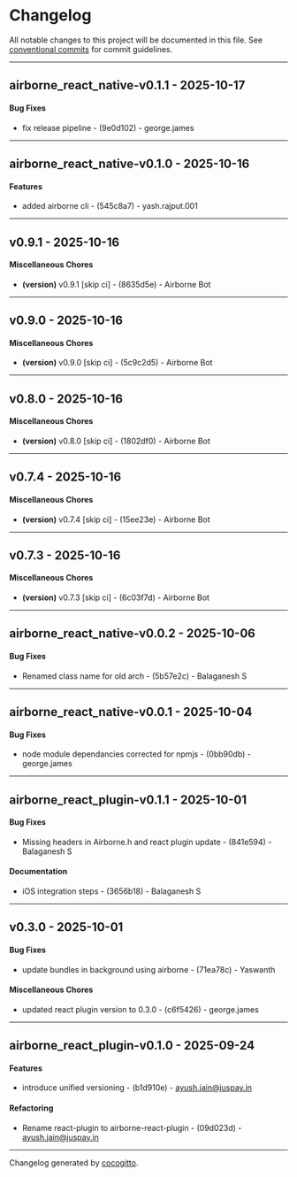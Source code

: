 # Changelog
All notable changes to this project will be documented in this file. See [conventional commits](https://www.conventionalcommits.org/) for commit guidelines.

- - -
## airborne_react_native-v0.1.1 - 2025-10-17
#### Bug Fixes
- fix release pipeline - (9e0d102) - george.james

- - -

## airborne_react_native-v0.1.0 - 2025-10-16
#### Features
- added airborne cli - (545c8a7) - yash.rajput.001

- - -

## v0.9.1 - 2025-10-16
#### Miscellaneous Chores
- **(version)** v0.9.1 [skip ci] - (8635d5e) - Airborne Bot

- - -

## v0.9.0 - 2025-10-16
#### Miscellaneous Chores
- **(version)** v0.9.0 [skip ci] - (5c9c2d5) - Airborne Bot

- - -

## v0.8.0 - 2025-10-16
#### Miscellaneous Chores
- **(version)** v0.8.0 [skip ci] - (1802df0) - Airborne Bot

- - -

## v0.7.4 - 2025-10-16
#### Miscellaneous Chores
- **(version)** v0.7.4 [skip ci] - (15ee23e) - Airborne Bot

- - -

## v0.7.3 - 2025-10-16
#### Miscellaneous Chores
- **(version)** v0.7.3 [skip ci] - (6c03f7d) - Airborne Bot

- - -

## airborne_react_native-v0.0.2 - 2025-10-06
#### Bug Fixes
- Renamed class name for old arch - (5b57e2c) - Balaganesh S

- - -

## airborne_react_native-v0.0.1 - 2025-10-04
#### Bug Fixes
- node module dependancies corrected for npmjs - (0bb90db) - george.james

- - -

## airborne_react_plugin-v0.1.1 - 2025-10-01
#### Bug Fixes
- Missing headers in Airborne.h and react plugin update - (841e594) - Balaganesh S
#### Documentation
- iOS integration steps - (3656b18) - Balaganesh S

- - -

## v0.3.0 - 2025-10-01
#### Bug Fixes
- update bundles in background using airborne - (71ea78c) - Yaswanth
#### Miscellaneous Chores
- updated react plugin version to 0.3.0 - (c6f5426) - george.james

- - -

## airborne_react_plugin-v0.1.0 - 2025-09-24
#### Features
- introduce unified versioning - (b1d910e) - ayush.jain@juspay.in
#### Refactoring
- Rename react-plugin to airborne-react-plugin - (09d023d) - ayush.jain@juspay.in

- - -

Changelog generated by [cocogitto](https://github.com/cocogitto/cocogitto).